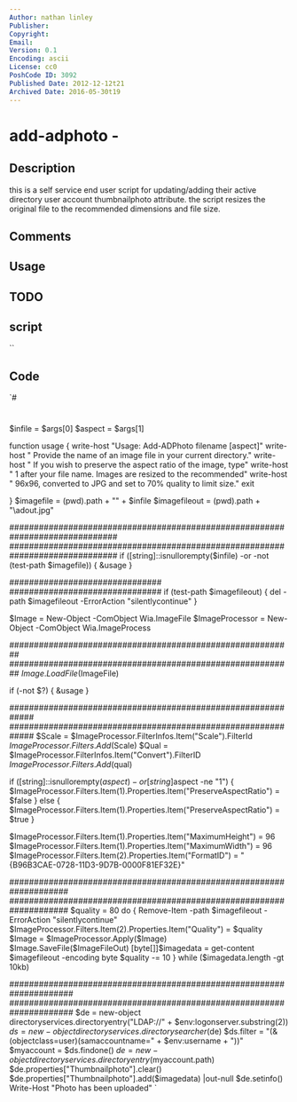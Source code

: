 ```yaml
---
Author: nathan linley
Publisher: 
Copyright: 
Email: 
Version: 0.1
Encoding: ascii
License: cc0
PoshCode ID: 3092
Published Date: 2012-12-12t21
Archived Date: 2016-05-30t19
---
```


# add-adphoto - 

## Description

this is a self service end user script for updating/adding their active directory user account thumbnailphoto attribute.  the script resizes the original file to the recommended dimensions and file size.

## Comments



## Usage



## TODO



## script

``

## Code

`#
 #
 
 
 $infile = $args[0]
 $aspect = $args[1]
 
 function usage {
 	write-host "Usage: Add-ADPhoto filename [aspect]"
 	write-host "   Provide the name of an image file in your current directory."
 	write-host "   If you wish to preserve the aspect ratio of the image, type"
 	write-host "   1 after your file name.  Images are resized to the recommended"
 	write-host "   96x96, converted to JPG and set to 70% quality to limit size."
 	exit 
 
 }
 $imagefile = (pwd).path + "\" + $infile
 $imagefileout = (pwd).path + "\adout.jpg"
 
 ##############################################################################
 ##############################################################################
 if ([string]::isnullorempty($infile) -or -not (test-path $imagefile)) {
 	&usage
 }
 
 
 ###############################
 ###############################
 if (test-path $imagefileout) {
 	del -path $imagefileout -ErrorAction "silentlycontinue"
 }
 
 $Image = New-Object -ComObject Wia.ImageFile
 $ImageProcessor = New-Object -ComObject Wia.ImageProcess
 
 
 ##########################################################
 ##########################################################
 $Image.LoadFile($ImageFile)
 
 if (-not $?) { &usage }
 
 
 #############################################################
 #############################################################
 $Scale = $ImageProcessor.FilterInfos.Item("Scale").FilterId
 $ImageProcessor.Filters.Add($Scale)
 $Qual = $ImageProcessor.FilterInfos.Item("Convert").FilterID
 $ImageProcessor.Filters.Add($qual)
 
 if ([string]::isnullorempty($aspect) -or [string]$aspect -ne "1") {
 	$ImageProcessor.Filters.Item(1).Properties.Item("PreserveAspectRatio") = $false
 } else {
 	$ImageProcessor.Filters.Item(1).Properties.Item("PreserveAspectRatio") = $true
 }
 
 $ImageProcessor.Filters.Item(1).Properties.Item("MaximumHeight") = 96
 $ImageProcessor.Filters.Item(1).Properties.Item("MaximumWidth") = 96
 $ImageProcessor.Filters.Item(2).Properties.Item("FormatID") = "{B96B3CAE-0728-11D3-9D7B-0000F81EF32E}"
 
 ####################################################################
 ####################################################################
 $quality = 80
 do {
 	Remove-Item -path $imagefileout -ErrorAction "silentlycontinue"
 	$ImageProcessor.Filters.Item(2).Properties.Item("Quality") = $quality
 	$Image = $ImageProcessor.Apply($Image)
 	$Image.SaveFile($ImageFileOut)
 	[byte[]]$imagedata = get-content $imagefileout -encoding byte
 	$quality -= 10
 } while ($imagedata.length -gt 10kb)
 
 
 #####################################################################
 #####################################################################
 $de = new-object directoryservices.directoryentry("LDAP://" + $env:logonserver.substring(2))
 $ds = new-object directoryservices.directorysearcher($de)
 $ds.filter = "(&(objectclass=user)(samaccountname=" + $env:username + "))"
 $myaccount = $ds.findone()
 $de = new-object directoryservices.directoryentry($myaccount.path)
 $de.properties["Thumbnailphoto"].clear()
 $de.properties["Thumbnailphoto"].add($imagedata) |out-null
 $de.setinfo()
 Write-Host "Photo has been uploaded"
`

